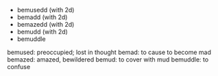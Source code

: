 
 - bemusedd (with 2d)
 - bemadd   (with 2d)
 - bemazedd (with 2d)
 - bemudd   (with 2d)
 - bemuddle


bemused: preoccupied; lost in thought
bemad: to cause to become mad
bemazed: amazed, bewildered
bemud: to cover with mud
bemuddle: to confuse

